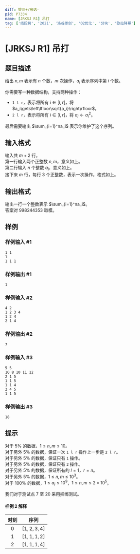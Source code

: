 ```yaml
---
diff: 提高+/省选-
pid: P7334
name: [JRKSJ R1] 吊打
tag: ['线段树', '2021', '洛谷原创', 'O2优化', '分块', '欧拉降幂']
---
```

# [JRKSJ R1] 吊打
## 题目描述

给出 $n,m$ 表示有 $n$ 个数，$m$ 次操作，$a_i$ 表示序列中第 $i$ 个数。

你需要写一种数据结构，支持两种操作：
- `1 l r`，表示将所有 $i\in[l,r]$，将 $a_i\gets\left\lfloor\sqrt{a_i}\right\rfloor$。
- `2 l r`，表示将所有 $i\in[l,r]$，将 $a_i\gets{a_i}^2$。

最后需要输出 $\sum_{i=1}^na_i$ 表示你维护了这个序列。
## 输入格式

输入共 $m+2$ 行。\
第一行输入两个正整数 $n,m$，意义如上。\
第二行输入 $n$ 个整数 $a_i$，意义如上。\
接下来 $m$ 行，每行 $3$ 个正整数，表示一次操作，格式如上。
## 输出格式

输出一行一个整数表示 $\sum_{i=1}^na_i$。\
答案对 $998244353$ 取模。
## 样例

### 样例输入 #1
```
1 1
1
1 1 1
```
### 样例输出 #1
```
1
```
### 样例输入 #2
```
4 2
1 2 3 4
1 2 4
2 1 4
```
### 样例输出 #2
```
7
```
### 样例输入 #3
```
5 5
10 8 10 11 12
2 1 5
1 1 5
1 1 4
2 4 5
1 1 5
```
### 样例输出 #3
```
18
```
## 提示

对于 $5\%$ 的数据，$1\le n,m\le10$。\
对于另外 $5\%$ 的数据，保证一次 `1 l r` 操作上一步是 `2 l r`。\
对于另外 $5\%$ 的数据，保证只有 `1` 操作。\
对于另外 $5\%$ 的数据，保证只有 `2` 操作。\
对于另外 $5\%$ 的数据，保证所有的 $l=1$，$r=n$。\
对于另外 $5\%$ 的数据，$1\le n,m\le10^3$。\
对于 $100\%$ 的数据，$1\le a_i\le 10^9$，$1\le n,m\le2\times10^5$。

我们对于测试点 $7$ 至 $20$ 采用捆绑测试。

#### 样例 2 解释
| 时刻 | 序列 |
| :----------: | :----------: |
| $0$ | $[1,2,3,4]$ |
| $1$ | $[1,1,1,2]$ |
| $2$ | $[1,1,1,4]$ |
